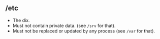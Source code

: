 ## /etc

- The dix.
- Must not contain private data. (see `/srv` for that).
- Must not be replaced or updated by any process (see `/var` for that).

